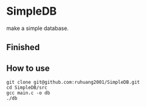 # SimpleDB
make a simple database.

## Finished

## How to use

```
git clone git@github.com:ruhuang2001/SimpleDB.git
cd SimpleDB/src
gcc main.c -o db
./db
```
